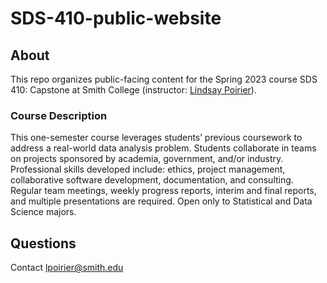 # SDS-410-public-website

## About

This repo organizes public-facing content for the Spring 2023 course SDS 410: Capstone at Smith College (instructor: [Lindsay Poirier](https://www.smith.edu/academics/faculty/lindsay-poirier)).

### Course Description

This one-semester course leverages students’ previous coursework to address a real-world data analysis problem. Students collaborate in teams on projects sponsored by academia, government, and/or industry. Professional skills developed include: ethics, project management, collaborative software development, documentation, and consulting. Regular team meetings, weekly progress reports, interim and final reports, and multiple presentations are required. Open only to Statistical and Data Science majors.

## Questions

Contact [lpoirier@smith.edu](mailto:lpoirier@smith.edu)

